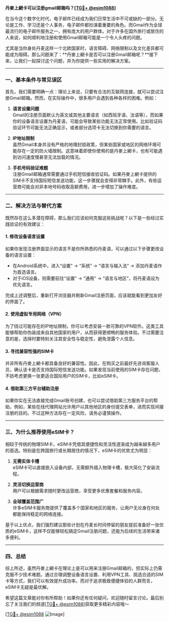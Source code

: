**丹麥上網卡可以注册gmail邮箱吗？[[TG💪+ @esim1088](https://t.me/s/esim1088)]**

在当今这个数字化时代，电子邮件已经成为我们日常生活中不可或缺的一部分。无论是工作、学习还是个人事务，电子邮件都扮演着重要的角色。而Gmail作为全球最流行的电子邮件服务之一，拥有庞大的用户群体。对于许多在国外旅行或居住的人来说，如何顺利地注册和使用Gmail邮箱可能是一个令人头疼的问题。

尤其是当你身处丹麦这样一个北欧国家时，语言障碍、网络限制以及文化差异都可能成为阻碍。那么问题来了：**丹麥上網卡是否可以注册Gmail邮箱呢？**接下来，让我们一起探讨这个问题，并为你提供一些实用的解决方案。

---

### 一、基本条件与常见误区

首先，我们需要明确一点：理论上来说，只要有合法的互联网连接，就可以尝试注册Gmail邮箱。然而，在实际操作中，很多用户会遇到各种各样的困难。例如：

1. **语言设置问题**  
   Gmail的注册页面默认为英文或其他主要语言（如西班牙语、法语等），而如果你的设备语言设置为丹麦语，可能会导致某些功能无法正常使用。比如验证码验证环节可能无法正确显示，或者部分选项卡无法切换到你需要的语言。

2. **IP地址限制**  
   虽然Gmail本身并没有严格的地理封锁政策，但某些国家或地区的网络环境可能存在一定的防火墙限制。这意味着即使你使用的是丹麥上網卡，也有可能遇到访问速度慢甚至无法加载的情况。

3. **手机号码验证难题**  
   注册Gmail邮箱通常需要通过手机短信接收验证码。如果丹麥上網卡提供的SIM卡不支持国际短信发送功能，这一步骤就会变得非常棘手。此外，有些运营商可能会对非本地号码收取高额费用，进一步增加了操作难度。

---

### 二、解决方法与替代方案

既然存在这么多潜在障碍，那么我们应该如何克服这些挑战呢？以下是一些经过实践验证的有效建议：

#### 1. 修改设备语言设置
如果你发现注册界面显示的语言不是你所熟悉的丹麦语，可以通过以下步骤更改设备的语言设置：
- 在Android系统中，进入“设置” -> “系统” -> “语言与输入法” -> 添加丹麦语作为首选语言。
- 对于iOS设备，则需要前往“设置” -> “通用” -> “语言与地区”，将丹麦语设为优先语言。

完成上述调整后，重新打开浏览器并刷新Gmail注册页面，应该就能看到更加友好的界面了。

#### 2. 使用虚拟专用网络（VPN）
为了绕过可能存在的IP地址限制，你可以考虑安装一款可靠的VPN软件。这类工具能够帮助你伪装成来自其他国家的用户，从而获得更顺畅的服务体验。不过需要注意的是，选择时要特别关注其安全性与稳定性，避免泄露个人信息。

#### 3. 寻找兼容性强的SIM卡
并非所有丹麥上網卡都具备良好的兼容性。因此，在购买之前最好先咨询客服人员，确认该卡是否支持国际短信发送功能。如果发现当前使用的SIM卡存在问题，不妨考虑更换一张更适合国际用户的SIM卡，比如eSIM卡。

#### 4. 借助第三方平台辅助注册
如果你实在无法直接完成Gmail账号创建，也可以尝试借助第三方服务平台的帮助。例如，某些在线代理网站允许用户以其他地区的身份提交表单，进而实现间接注册的目的。不过这种方法存在一定风险，请务必谨慎操作。

---

### 三、为什么推荐使用eSIM卡？

相较于传统的物理SIM卡，eSIM卡凭借其便捷性和灵活性逐渐成为越来越多用户的首选。特别是在跨国旅行或长期居住的情况下，eSIM卡的优势尤为明显：

1. **无需实体卡槽**  
   eSIM卡可以直接嵌入设备内部，无需额外插入物理卡槽，极大简化了安装流程。

2. **灵活切换运营商**  
   用户可以根据需求随时更改运营商，享受更多优惠套餐和服务内容。

3. **全球覆盖范围广**  
   许多eSIM卡服务商提供了覆盖多个国家和地区的服务，让用户无论身在何处都能保持稳定的网络连接。

基于以上优点，我们强烈建议那些计划在丹麦长时间停留的朋友提前准备好一张优质的eSIM卡，这样不仅能够轻松搞定Gmail注册问题，还能为后续的生活带来诸多便利。

---

### 四、总结

综上所述，虽然丹麥上網卡在理论上是可以用来注册Gmail邮箱的，但实际上仍需克服不少技术难题。通过合理调整设备语言设置、利用VPN工具、挑选合适的SIM卡等方式，我们可以有效提升成功率。而对于追求极致便捷体验的人群而言，eSIM卡无疑是最优解。

希望这篇文章能对你有所帮助！如果你还有任何疑问，欢迎随时留言讨论。最后别忘了关注我们的频道[[TG💪+ @esim1088](https://t.me/s/esim1088)]获取更多精彩内容哦～ 

[[TG💪+ @esim1088](https://t.me/s/esim1088) ![Image](https://i.postimg.cc/4NQfJmqS/Snipaste-2025-05-13-00-14-12.png)]